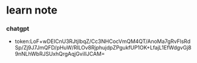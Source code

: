 # learn note
### chatgpt
- token:LoF+wDEICnU3RJtjlbqZ/Cc3NHCocVmQM4QT/AnoMa7gRvFlsRdSp/Zj9J7JmQFD/pHuW/RILOv8RjphujdpZPgukfUP1OK+LfajL1EfWdgvGj89nNLhWbRJSUxhQrgAqjGviIlJCAM=
